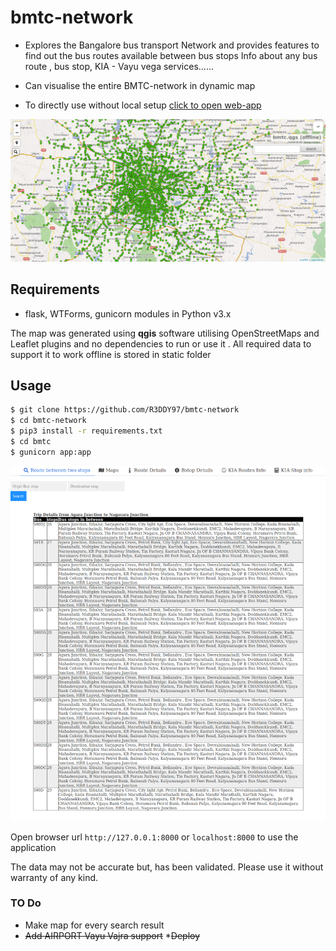 # bmtc-network
- Explores the Bangalore bus transport Network and provides features 
to find out the bus routes  available between  bus stops
Info about any bus route , bus stop, KIA - Vayu vega services......

- Can visualise the entire BMTC-network in dynamic map 

- To directly use without local setup  [click to open web-app](https://bmtc-network.herokuapp.com/)



![BMTC-Netowork Map](https://raw.githubusercontent.com/R3DDY97/bmtc-network/master/pics/Screenshot-2018-5-23_bmtc_qgs.png)


## Requirements

- flask, WTForms, gunicorn modules in Python v3.x


The map was generated using **qgis** software utilising OpenStreetMaps and Leaflet plugins
and no dependencies to run or use it . All required data to support it to work offline is stored in static folder

## Usage


```bash
$ git clone https://github.com/R3DDY97/bmtc-network
$ cd bmtc-network
$ pip3 install -r requirements.txt
$ cd bmtc
$ gunicorn app:app 

```
![BMTC-Search Result](https://raw.githubusercontent.com/R3DDY97/bmtc-network/master/pics/Screenshot-2018-5-23_SvAeYnMkAy.png)


Open browser url `http://127.0.0.1:8000` or `localhost:8000` to use the  application 


The data may not be accurate but, has been validated. Please use it without warranty of any kind.

### TO Do
* Make map for every search result
* ~~Add AIRPORT Vayu Vajra support~~
*~~Deploy~~



